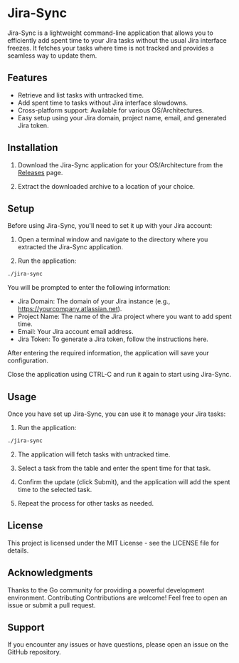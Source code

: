 # Jira-Sync

Jira-Sync is a lightweight command-line application that allows you to efficiently add spent time to your Jira tasks without the usual Jira interface freezes. It fetches your tasks where time is not tracked and provides a seamless way to update them.

## Features

- Retrieve and list tasks with untracked time.
- Add spent time to tasks without Jira interface slowdowns.
- Cross-platform support: Available for various OS/Architectures.
- Easy setup using your Jira domain, project name, email, and generated Jira token.

## Installation

1. Download the Jira-Sync application for your OS/Architecture from the [Releases](https://github.com/denysovkos/jira-sync/releases) page.

2. Extract the downloaded archive to a location of your choice.

## Setup

Before using Jira-Sync, you'll need to set it up with your Jira account:

1. Open a terminal window and navigate to the directory where you extracted the Jira-Sync application.

2. Run the application:

```bash
./jira-sync
```
You will be prompted to enter the following information:

* Jira Domain: The domain of your Jira instance (e.g., https://yourcompany.atlassian.net).
* Project Name: The name of the Jira project where you want to add spent time.
* Email: Your Jira account email address.
* Jira Token: To generate a Jira token, follow the instructions here.
  
After entering the required information, the application will save your configuration.

Close the application using CTRL-C and run it again to start using Jira-Sync.

## Usage
Once you have set up Jira-Sync, you can use it to manage your Jira tasks:

1. Run the application:
```bash
./jira-sync
```
2. The application will fetch tasks with untracked time.

3. Select a task from the table and enter the spent time for that task.

4. Confirm the update (click Submit), and the application will add the spent time to the selected task.

5. Repeat the process for other tasks as needed.


## License
This project is licensed under the MIT License - see the LICENSE file for details.

## Acknowledgments
Thanks to the Go community for providing a powerful development environment.
Contributing
Contributions are welcome! Feel free to open an issue or submit a pull request.

## Support
If you encounter any issues or have questions, please open an issue on the GitHub repository.
